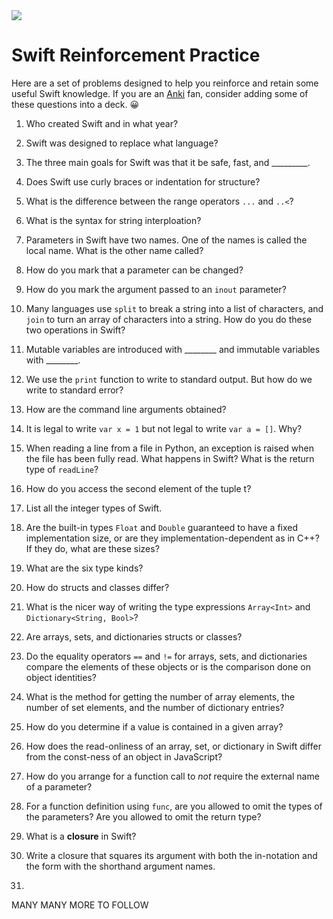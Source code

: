 <img src="https://raw.githubusercontent.com/rtoal/polyglot/master/docs/resources/swift-logo-64.png">

# Swift Reinforcement Practice

Here are a set of problems designed to help you reinforce and retain some useful Swift knowledge. If you are an [Anki](https://apps.ankiweb.net/) fan, consider adding some of these questions into a deck. 😀

1. Who created Swift and in what year?

1. Swift was designed to replace what language?

1. The three main goals for Swift was that it be safe, fast, and _________.

1. Does Swift use curly braces or indentation for structure?

1. What is the difference between the range operators `...` and `..<`?

1. What is the syntax for string interploation?

1. Parameters in Swift have two names. One of the names is called the local name. What is the other name called?

1. How do you mark that a parameter can be changed?

1. How do you mark the argument passed to an `inout` parameter?

1. Many languages use `split` to break a string into a list of characters, and `join` to turn an array of characters into a string. How do you do these two operations in Swift?

1. Mutable variables are introduced with ________ and immutable variables with ________.

1. We use the `print` function to write to standard output. But how do we write to standard error?

1. How are the command line arguments obtained?

1. It is legal to write `var x = 1` but not legal to write `var a = []`. Why?

1. When reading a line from a file in Python, an exception is raised when the file has been fully read. What happens in Swift? What is the return type of `readLine`?

1. How do you access the second element of the tuple t?

1. List all the integer types of Swift.

1. Are the built-in types `Float` and `Double` guaranteed to have a fixed implementation size, or are they implementation-dependent as in C++? If they do, what are these sizes?

1. What are the six type kinds?

1. How do structs and classes differ?

1. What is the nicer way of writing the type expressions `Array<Int>` and `Dictionary<String, Bool>`?

1. Are arrays, sets, and dictionaries structs or classes?

1. Do the equality operators `==` and `!=` for arrays, sets, and dictionaries compare the elements of these objects or is the comparison done on object identities?

1. What is the method for getting the number of array elements, the number of set elements, and the number of dictionary entries?

1. How do you determine if a value is contained in a given array?

1. How does the read-onliness of an array, set, or dictionary in Swift differ from the const-ness of an object in JavaScript?

1. How do you arrange for a function call to _not_ require the external name of a parameter?

1. For a function definition using `func`, are you allowed to omit the types of the parameters? Are you allowed to omit the return type?

1. What is a **closure** in Swift?

1. Write a closure that squares its argument with both the in-notation and the form with the shorthand argument names.

1. 

MANY MANY MORE TO FOLLOW

